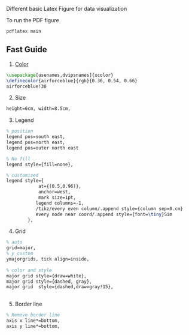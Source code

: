 Different basic Latex Figure for data visualization 

To run the PDF figure 

```
pdflatex main 
```

## Fast Guide

1. [Color](http://latexcolor.com)

```tex
\usepackage[usenames,dvipsnames]{xcolor}
\definecolor{airforceblue}{rgb}{0.36, 0.54, 0.66}
airforceblue!30
```
2. Size

```tex
height=6cm, width=8.5cm,

``` 


3. Legend 

```tex
% position 
legend pos=south east,
legend pos=north east,
legend pos=outer north east

% No fill 
legend style={fill=none},

% customized 
legend style={
            at={(0.5,0.96)},
            anchor=west,
            mark size=1pt,
           legend columns=-1,
           /tikz/every even column/.append style={column sep=0.cm}
           every node near coord/.append style={font=\tiny}Sim
        },
```
4. Grid
```tex
% auto 
grid=major,
% y custom 
ymajorgrids, tick align=inside,
        
% color and style 
major grid style={draw=white}, 
major grid style={dashed, gray},
major grid  style={dashed,draw=gray!15},       
        
```        
        
5. Border line 

```tex
% Remove border line 
axis x line*=bottom,
axis y line*=bottom,
```



